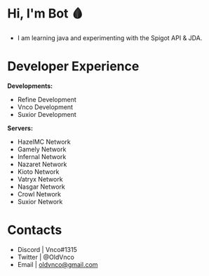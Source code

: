 # Hi, I'm Bot 🩸

* I am learning java and experimenting with the Spigot API & JDA.

# Developer Experience

**Developments:**
  * Refine Development
  * Vnco Development
  * Suxior Development

**Servers:**
  * HazelMC Network
  * Gamely Network
  * Infernal Network
  * Nazaret Network
  * Kioto Network
  * Vatryx Network
  * Nasgar Network
  * Crowl Network
  * Suxior Network

# Contacts

* Discord | Vnco#1315
* Twitter | @OldVnco
* Email | oldvnco@gmail.com
